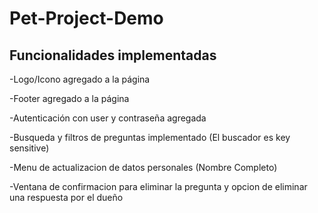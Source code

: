 # Pet-Project-Demo
## Funcionalidades implementadas

-Logo/Icono agregado a la página

-Footer agregado a la página

-Autenticación con user y contraseña agregada

-Busqueda y filtros de preguntas implementado (El buscador es key sensitive)

-Menu de actualizacion de datos personales (Nombre Completo)

-Ventana de confirmacion para eliminar la pregunta y opcion de eliminar una respuesta por el dueño
